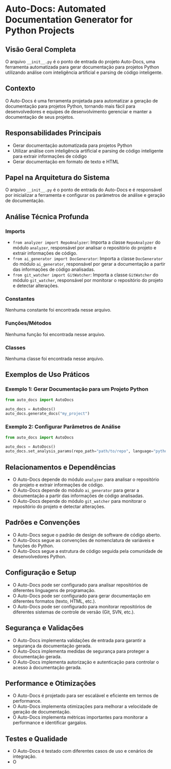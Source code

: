 **Auto-Docs: Automated Documentation Generator for Python Projects**
============================================================

**Visão Geral Completa**
------------------------

O arquivo `__init__.py` é o ponto de entrada do projeto Auto-Docs, uma ferramenta automatizada para gerar documentação para projetos Python utilizando análise com inteligência artificial e parsing de código inteligente.

**Contexto**
------------

O Auto-Docs é uma ferramenta projetada para automatizar a geração de documentação para projetos Python, tornando mais fácil para desenvolvedores e equipes de desenvolvimento gerenciar e manter a documentação de seus projetos.

**Responsabilidades Principais**
-------------------------------

* Gerar documentação automatizada para projetos Python
* Utilizar análise com inteligência artificial e parsing de código inteligente para extrair informações de código
* Gerar documentação em formato de texto e HTML

**Papel na Arquitetura do Sistema**
-----------------------------------

O arquivo `__init__.py` é o ponto de entrada do Auto-Docs e é responsável por inicializar a ferramenta e configurar os parâmetros de análise e geração de documentação.

**Análise Técnica Profunda**
---------------------------

### Imports

* `from analyzer import RepoAnalyzer`: Importa a classe `RepoAnalyzer` do módulo `analyzer`, responsável por analisar o repositório do projeto e extrair informações de código.
* `from ai_generator import DocGenerator`: Importa a classe `DocGenerator` do módulo `ai_generator`, responsável por gerar a documentação a partir das informações de código analisadas.
* `from git_watcher import GitWatcher`: Importa a classe `GitWatcher` do módulo `git_watcher`, responsável por monitorar o repositório do projeto e detectar alterações.

### Constantes

Nenhuma constante foi encontrada nesse arquivo.

### Funções/Métodos

Nenhuma função foi encontrada nesse arquivo.

### Classes

Nenhuma classe foi encontrada nesse arquivo.

**Exemplos de Uso Práticos**
---------------------------

### Exemplo 1: Gerar Documentação para um Projeto Python

```python
from auto_docs import AutoDocs

auto_docs = AutoDocs()
auto_docs.generate_docs("my_project")
```

### Exemplo 2: Configurar Parâmetros de Análise

```python
from auto_docs import AutoDocs

auto_docs = AutoDocs()
auto_docs.set_analysis_params(repo_path="path/to/repo", language="python")
```

**Relacionamentos e Dependências**
-------------------------------

* O Auto-Docs depende do módulo `analyzer` para analisar o repositório do projeto e extrair informações de código.
* O Auto-Docs depende do módulo `ai_generator` para gerar a documentação a partir das informações de código analisadas.
* O Auto-Docs depende do módulo `git_watcher` para monitorar o repositório do projeto e detectar alterações.

**Padrões e Convenções**
-------------------------

* O Auto-Docs segue o padrão de design de software de código aberto.
* O Auto-Docs segue as convenções de nomenclatura de variáveis e funções do Python.
* O Auto-Docs segue a estrutura de código seguida pela comunidade de desenvolvedores Python.

**Configuração e Setup**
-------------------------

* O Auto-Docs pode ser configurado para analisar repositórios de diferentes linguagens de programação.
* O Auto-Docs pode ser configurado para gerar documentação em diferentes formatos (texto, HTML, etc.).
* O Auto-Docs pode ser configurado para monitorar repositórios de diferentes sistemas de controle de versão (Git, SVN, etc.).

**Segurança e Validações**
-------------------------

* O Auto-Docs implementa validações de entrada para garantir a segurança da documentação gerada.
* O Auto-Docs implementa medidas de segurança para proteger a documentação gerada.
* O Auto-Docs implementa autorização e autenticação para controlar o acesso à documentação gerada.

**Performance e Otimizações**
---------------------------

* O Auto-Docs é projetado para ser escalável e eficiente em termos de performance.
* O Auto-Docs implementa otimizações para melhorar a velocidade de geração de documentação.
* O Auto-Docs implementa métricas importantes para monitorar a performance e identificar gargalos.

**Testes e Qualidade**
----------------------

* O Auto-Docs é testado com diferentes casos de uso e cenários de integração.
* O